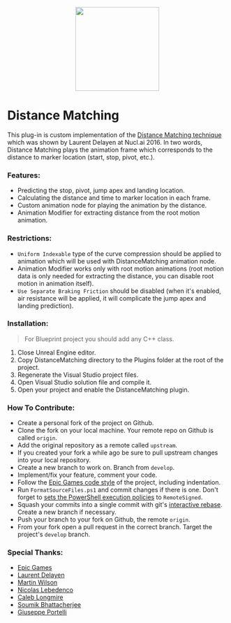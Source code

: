 <p align="center">
    <img width="192" height="192" src="https://github.com/romanus-severus/DistanceMatching/raw/main/DM_Plugin.png">
</p>

# Distance Matching
 
This plug-in is custom implementation of the [Distance Matching technique](https://www.youtube.com/watch?v=YlKA22Hzerk) which was shown by Laurent Delayen at Nucl.ai 2016.
In two words, Distance Matching plays the animation frame which corresponds to the distance to marker location (start, stop, pivot, etc.).

### Features:
- Predicting the stop, pivot, jump apex and landing location.
- Calculating the distance and time to marker location in each frame.
- Custom animation node for playing the animation by the distance.
- Animation Modifier for extracting distance from the root motion animation.

### Restrictions:
- `Uniform Indexable` type of the curve compression should be applied to animation which will be used with DistanceMatching animation node.
- Animation Modifier works only with root motion animations (root motion data is only needed for extracting the distance, you can disable root motion in animation itself).
- `Use Separate Braking Friction` should be disabled (when it's enabled, air resistance will be applied, it will complicate the jump apex and landing prediction).

### Installation:
> For Blueprint project you should add any C++ class.

1. Close Unreal Engine editor.
2. Copy DistanceMatching directory to the Plugins folder at the root of the project.
3. Regenerate the Visual Studio project files.
4. Open Visual Studio solution file and compile it.
5. Open your project and enable the DistanceMatching plugin.

### How To Contribute:
- Create a personal fork of the project on Github.
- Clone the fork on your local machine. Your remote repo on Github is called `origin`.
- Add the original repository as a remote called `upstream`.
- If you created your fork a while ago be sure to pull upstream changes into your local repository.
- Create a new branch to work on. Branch from `develop`.
- Implement/fix your feature, comment your code.
- Follow the [Epic Games code style](https://docs.unrealengine.com/4.26/en-US/ProductionPipelines/DevelopmentSetup/CodingStandard/) of the project, including indentation.
- Run `FormatSourceFiles.ps1` and commit changes if there is one. Don't forget to [sets the PowerShell execution policies](https://docs.microsoft.com/en-us/powershell/module/microsoft.powershell.security/set-executionpolicy) to `RemoteSigned`.
- Squash your commits into a single commit with git's [interactive rebase](https://docs.github.com/en/get-started/using-git/about-git-rebase). Create a new branch if necessary.
- Push your branch to your fork on Github, the remote `origin`.
- From your fork open a pull request in the correct branch. Target the project's `develop` branch.

### Special Thanks:
- [Epic Games](https://www.epicgames.com/)
- [Laurent Delayen](https://twitter.com/LDelayen)
- [Martin Wilson](https://twitter.com/__Arcadia)
- [Nicolas Lebedenco](https://github.com/nlebedenco) 
- [Caleb Longmire](https://twitter.com/clongmire42)
- [Soumik Bhattacherjee](https://www.youtube.com/channel/UCr0oJDvyuqjZDB9rNdhlUNA)
- [Giuseppe Portelli](https://twitter.com/gportelli)